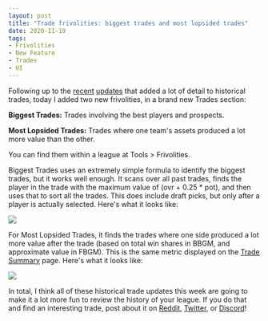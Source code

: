 ```yaml
---
layout: post
title: "Trade frivolities: biggest trades and most lopsided trades"
date: 2020-11-19
tags:
- Frivolities
- New Feature
- Trades
- UI
---
```


Following up to the [recent](https://basketball-gm.com/blog/2020/11/trade-details/) [updates](https://www.reddit.com/r/BasketballGM/comments/jvn292/since_its_now_trading_season_i_added_some_charts/) that added a lot of detail to historical trades, today I added two new frivolities, in a brand new Trades section:

**Biggest Trades:** Trades involving the best players and prospects.

**Most Lopsided Trades:** Trades where one team's assets produced a lot more value than the other.

You can find them within a league at Tools > Frivolities.

<!--more-->

Biggest Trades uses an extremely simple formula to identify the biggest trades, but it works well enough. It scans over all past trades, finds the player in the trade with the maximum value of (ovr + 0.25 * pot), and then uses that to sort all the trades. This does include draft picks, but only after a player is actually selected. Here's what it looks like:

<a href="/files/trade-frivolities-1.png"><img src="/files/trade-frivolities-1.png" class="img-responsive" /></a>

For Most Lopsided Trades, it finds the trades where one side produced a lot more value after the trade (based on total win shares in BBGM, and approximate value in FBGM). This is the same metric displayed on the [Trade Summary](https://basketball-gm.com/blog/2020/11/trade-details/) page. Here's what it looks like:

<a href="/files/trade-frivolities-2.png"><img src="/files/trade-frivolities-2.png" class="img-responsive" /></a>

In total, I think all of these historical trade updates this week are going to make it a lot more fun to review the history of your league. If you do that and find an interesting trade, post about it on [Reddit](https://www.reddit.com/r/BasketballGM/), [Twitter](https://twitter.com/basketball_gm/), or [Discord](https://discord.gg/caPFuM9)!
